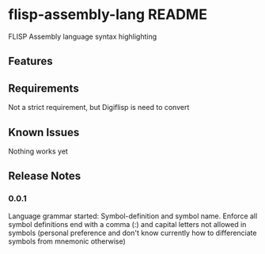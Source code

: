 
# flisp-assembly-lang README
FLISP Assembly language syntax highlighting

## Features

## Requirements

Not a strict requirement, but Digiflisp is need to convert 

## Known Issues

Nothing works yet

## Release Notes
### 0.0.1
Language grammar started:
Symbol-definition and symbol name. 
Enforce all symbol definitions end with a comma (:) and capital letters not allowed in symbols (personal preference and don't know currently how to differenciate symbols from mnemonic otherwise) 


